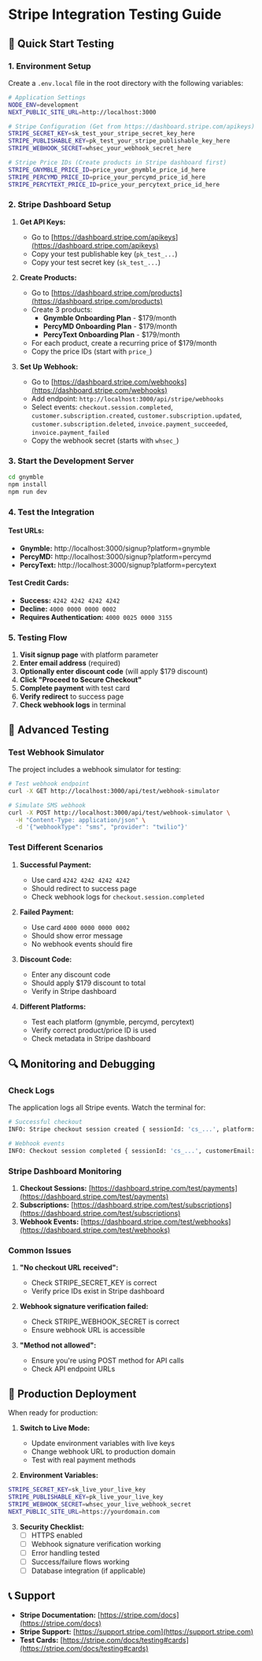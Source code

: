 # Stripe Integration Testing Guide

## 🚀 Quick Start Testing

### 1. Environment Setup

Create a `.env.local` file in the root directory with the following variables:

```bash
# Application Settings
NODE_ENV=development
NEXT_PUBLIC_SITE_URL=http://localhost:3000

# Stripe Configuration (Get from https://dashboard.stripe.com/apikeys)
STRIPE_SECRET_KEY=sk_test_your_stripe_secret_key_here
STRIPE_PUBLISHABLE_KEY=pk_test_your_stripe_publishable_key_here
STRIPE_WEBHOOK_SECRET=whsec_your_webhook_secret_here

# Stripe Price IDs (Create products in Stripe dashboard first)
STRIPE_GNYMBLE_PRICE_ID=price_your_gnymble_price_id_here
STRIPE_PERCYMD_PRICE_ID=price_your_percymd_price_id_here
STRIPE_PERCYTEXT_PRICE_ID=price_your_percytext_price_id_here
```

### 2. Stripe Dashboard Setup

1. **Get API Keys:**

   - Go to [https://dashboard.stripe.com/apikeys](https://dashboard.stripe.com/apikeys)
   - Copy your test publishable key (`pk_test_...`)
   - Copy your test secret key (`sk_test_...`)

2. **Create Products:**

   - Go to [https://dashboard.stripe.com/products](https://dashboard.stripe.com/products)
   - Create 3 products:
     - **Gnymble Onboarding Plan** - $179/month
     - **PercyMD Onboarding Plan** - $179/month
     - **PercyText Onboarding Plan** - $179/month
   - For each product, create a recurring price of $179/month
   - Copy the price IDs (start with `price_`)

3. **Set Up Webhook:**
   - Go to [https://dashboard.stripe.com/webhooks](https://dashboard.stripe.com/webhooks)
   - Add endpoint: `http://localhost:3000/api/stripe/webhooks`
   - Select events: `checkout.session.completed`, `customer.subscription.created`, `customer.subscription.updated`, `customer.subscription.deleted`, `invoice.payment_succeeded`, `invoice.payment_failed`
   - Copy the webhook secret (starts with `whsec_`)

### 3. Start the Development Server

```bash
cd gnymble
npm install
npm run dev
```

### 4. Test the Integration

#### Test URLs:

- **Gnymble:** http://localhost:3000/signup?platform=gnymble
- **PercyMD:** http://localhost:3000/signup?platform=percymd
- **PercyText:** http://localhost:3000/signup?platform=percytext

#### Test Credit Cards:

- **Success:** `4242 4242 4242 4242`
- **Decline:** `4000 0000 0000 0002`
- **Requires Authentication:** `4000 0025 0000 3155`

### 5. Testing Flow

1. **Visit signup page** with platform parameter
2. **Enter email address** (required)
3. **Optionally enter discount code** (will apply $179 discount)
4. **Click "Proceed to Secure Checkout"**
5. **Complete payment** with test card
6. **Verify redirect** to success page
7. **Check webhook logs** in terminal

## 🧪 Advanced Testing

### Test Webhook Simulator

The project includes a webhook simulator for testing:

```bash
# Test webhook endpoint
curl -X GET http://localhost:3000/api/test/webhook-simulator

# Simulate SMS webhook
curl -X POST http://localhost:3000/api/test/webhook-simulator \
  -H "Content-Type: application/json" \
  -d '{"webhookType": "sms", "provider": "twilio"}'
```

### Test Different Scenarios

1. **Successful Payment:**

   - Use card `4242 4242 4242 4242`
   - Should redirect to success page
   - Check webhook logs for `checkout.session.completed`

2. **Failed Payment:**

   - Use card `4000 0000 0000 0002`
   - Should show error message
   - No webhook events should fire

3. **Discount Code:**

   - Enter any discount code
   - Should apply $179 discount to total
   - Verify in Stripe dashboard

4. **Different Platforms:**
   - Test each platform (gnymble, percymd, percytext)
   - Verify correct product/price ID is used
   - Check metadata in Stripe dashboard

## 🔍 Monitoring and Debugging

### Check Logs

The application logs all Stripe events. Watch the terminal for:

```bash
# Successful checkout
INFO: Stripe checkout session created { sessionId: 'cs_...', platform: 'gnymble', customerEmail: 'test@example.com' }

# Webhook events
INFO: Checkout session completed { sessionId: 'cs_...', customerEmail: 'test@example.com', platform: 'gnymble', amount: 17900 }
```

### Stripe Dashboard Monitoring

1. **Checkout Sessions:** [https://dashboard.stripe.com/test/payments](https://dashboard.stripe.com/test/payments)
2. **Subscriptions:** [https://dashboard.stripe.com/test/subscriptions](https://dashboard.stripe.com/test/subscriptions)
3. **Webhook Events:** [https://dashboard.stripe.com/test/webhooks](https://dashboard.stripe.com/test/webhooks)

### Common Issues

1. **"No checkout URL received":**

   - Check STRIPE_SECRET_KEY is correct
   - Verify price IDs exist in Stripe dashboard

2. **Webhook signature verification failed:**

   - Check STRIPE_WEBHOOK_SECRET is correct
   - Ensure webhook URL is accessible

3. **"Method not allowed":**
   - Ensure you're using POST method for API calls
   - Check API endpoint URLs

## 🚀 Production Deployment

When ready for production:

1. **Switch to Live Mode:**

   - Update environment variables with live keys
   - Change webhook URL to production domain
   - Test with real payment methods

2. **Environment Variables:**

```bash
STRIPE_SECRET_KEY=sk_live_your_live_key
STRIPE_PUBLISHABLE_KEY=pk_live_your_live_key
STRIPE_WEBHOOK_SECRET=whsec_your_live_webhook_secret
NEXT_PUBLIC_SITE_URL=https://yourdomain.com
```

3. **Security Checklist:**
   - [ ] HTTPS enabled
   - [ ] Webhook signature verification working
   - [ ] Error handling tested
   - [ ] Success/failure flows working
   - [ ] Database integration (if applicable)

## 📞 Support

- **Stripe Documentation:** [https://stripe.com/docs](https://stripe.com/docs)
- **Stripe Support:** [https://support.stripe.com](https://support.stripe.com)
- **Test Cards:** [https://stripe.com/docs/testing#cards](https://stripe.com/docs/testing#cards)
